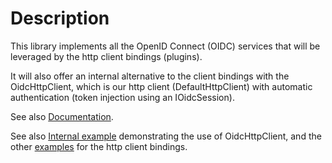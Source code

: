 # Description

This library implements all the OpenID Connect (OIDC) services that will be leveraged by the http client bindings (plugins).

It will also offer an internal alternative to the client bindings with the OidcHttpClient, which is our http client (DefaultHttpClient) with automatic authentication (token injection using an IOidcSession).

See also [Documentation](../../doc/README.md).

See also [Internal example](../../examples/client-internal) demonstrating the use of OidcHttpClient, and the other [examples](../../examples) for the http client bindings.
